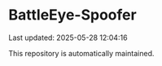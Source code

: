 # BattleEye-Spoofer

Last updated: 2025-05-28 12:04:16

This repository is automatically maintained.
